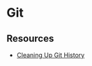 # Git

## Resources

- [Cleaning Up Git History](https://blog.sulami.xyz/posts/cleaning-up-git-history/)


